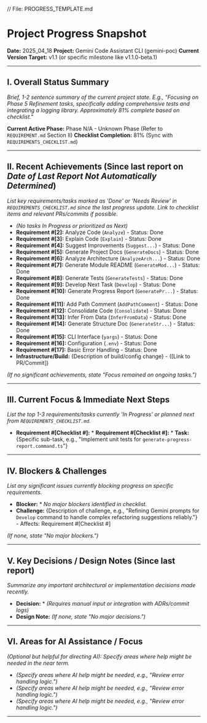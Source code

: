 // File: PROGRESS_TEMPLATE.md
# Project Progress Snapshot

**Date:** 2025_04_18
**Project:** Gemini Code Assistant CLI (gemini-poc)
**Current Version Target:** v1.1 (or specific milestone like v1.1.0-beta.1)

---

## I. Overall Status Summary

*Brief, 1-2 sentence summary of the current project state. E.g., "Focusing on Phase 5 Refinement tasks, specifically adding comprehensive tests and integrating a logging library. Approximately 81% complete based on checklist."*

**Current Active Phase:** Phase N/A - Unknown Phase (Refer to `REQUIREMENT.md` Section II)
**Checklist Completion:** 81% (Sync with `REQUIREMENTS_CHECKLIST.md`)

---

## II. Recent Achievements (Since last report on *Date of Last Report Not Automatically Determined*)

*List key requirements/tasks marked as 'Done' or 'Needs Review' in `REQUIREMENTS_CHECKLIST.md` since the last progress update. Link to checklist items and relevant PRs/commits if possible.*

*   *(No tasks In Progress or prioritized as Next)*
*   **Requirement #[2]:** Analyze Code (`Analyze`) - Status: Done
*   **Requirement #[3]:** Explain Code (`Explain`) - Status: Done
*   **Requirement #[4]:** Suggest Improvements (`Suggest...`) - Status: Done
*   **Requirement #[5]:** Generate Project Docs (`GenerateDocs`) - Status: Done
*   **Requirement #[6]:** Analyze Architecture (`AnalyzeArch...`) - Status: Done
*   **Requirement #[7]:** Generate Module README (`GenerateMod...`) - Status: Done
*   **Requirement #[8]:** Generate Tests (`GenerateTests`) - Status: Done
*   **Requirement #[9]:** Develop Next Task (`Develop`) - Status: Done
*   **Requirement #[10]:** Generate Progress Report (`GeneratePr...`) - Status: Done
*   **Requirement #[11]:** Add Path Comment (`AddPathComment`) - Status: Done
*   **Requirement #[12]:** Consolidate Code (`Consolidate`) - Status: Done
*   **Requirement #[13]:** Infer From Data (`InferFromData`) - Status: Done
*   **Requirement #[14]:** Generate Structure Doc (`GenerateStr...`) - Status: Done
*   **Requirement #[15]:** CLI Interface (`yargs`) - Status: Done
*   **Requirement #[16]:** Configuration (`.env`) - Status: Done
*   **Requirement #[17]:** Basic Error Handling - Status: Done
*   **Infrastructure/Build:** {Description of build/config change} - ([Link to PR/Commit])

*(If no significant achievements, state "Focus remained on ongoing tasks.")*

---

## III. Current Focus & Immediate Next Steps

*List the top 1-3 requirements/tasks currently 'In Progress' or planned next from `REQUIREMENTS_CHECKLIST.md`.*

*   **Requirement #[Checklist #]:** *   **Requirement #[Checklist #]:** *   **Task:** {Specific sub-task, e.g., "Implement unit tests for `generate-progress-report.command.ts`"}

---

## IV. Blockers & Challenges

*List any significant issues currently blocking progress on specific requirements.*

*   **Blocker:** *   *No major blockers identified in checklist.*
*   **Challenge:** {Description of challenge, e.g., "Refining Gemini prompts for `Develop` command to handle complex refactoring suggestions reliably."} - Affects: Requirement #[Checklist #]

*(If none, state "No major blockers.")*

---

## V. Key Decisions / Design Notes (Since last report)

*Summarize any important architectural or implementation decisions made recently.*

*   **Decision:** *   *(Requires manual input or integration with ADRs/commit logs)*
*   **Design Note:** 
*(If none, state "No major decisions.")*

---

## VI. Areas for AI Assistance / Focus

*(Optional but helpful for directing AI): Specify areas where help might be needed in the near term.*

*   *(Specify areas where AI help might be needed, e.g., "Review error handling logic.")*
*   *(Specify areas where AI help might be needed, e.g., "Review error handling logic.")*
*   *(Specify areas where AI help might be needed, e.g., "Review error handling logic.")*

---